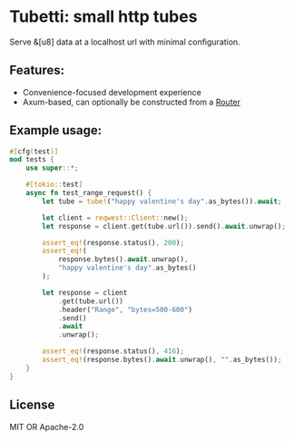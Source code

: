# Tubetti: small http tubes

Serve &[u8] data at a localhost url with minimal configuration.

## Features:
- Convenience-focused development experience
- Axum-based, can optionally be constructed from a [Router](https://docs.rs/axum/latest/axum/struct.Router.html)

## Example usage:
```rust
#[cfg(test)]
mod tests {
    use super::*;

    #[tokio::test]
    async fn test_range_request() {
        let tube = tube!("happy valentine's day".as_bytes()).await;

        let client = reqwest::Client::new();
        let response = client.get(tube.url()).send().await.unwrap();

        assert_eq!(response.status(), 200);
        assert_eq!(
            response.bytes().await.unwrap(),
            "happy valentine's day".as_bytes()
        );

        let response = client
            .get(tube.url())
            .header("Range", "bytes=500-600")
            .send()
            .await
            .unwrap();

        assert_eq!(response.status(), 416);
        assert_eq!(response.bytes().await.unwrap(), "".as_bytes());
    }
}
```

## License

MIT OR Apache-2.0